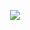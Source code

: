 <p align="center">

<!--
<p align="center"> 
  Visitors <br>
  <img src="https://profile-counter.glitch.me/iomonad/count.svg" />
</p>
-->

<p align="center">
	<img src="https://github-readme-stats.vercel.app/api/?username=iomonad&show_icons=true&theme=default"></img>
</p>

</p>
